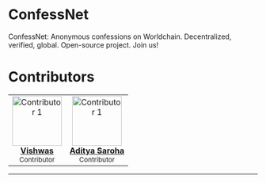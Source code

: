 # ConfessNet
ConfessNet: Anonymous confessions on Worldchain. Decentralized, verified, global. Open-source project. Join us!

# Contributors
<div align="left">
  <table>
    <tr>
       </td>
      <td align="center">
        <a href="https://github.com/vishwasraju">
          <img src="https://avatars.githubusercontent.com/u/154666189?v=4" width="100px;" alt="Contributor 1"/><br />
          <b>Vishwas</b>
        </a><br />
        <sub>Contributor</sub>
      </td>
      <td align="center">
        <a href="https://github.com/Aditya-138-12">
          <img src="https://avatars.githubusercontent.com/u/143502508?v=4" width="100px;" alt="Contributor 1"/><br />
          <b>Aditya Saroha</b>
        </a><br />
        <sub>Contributor</sub>
      </td>
    </tr>
  </table>
</div>

---
